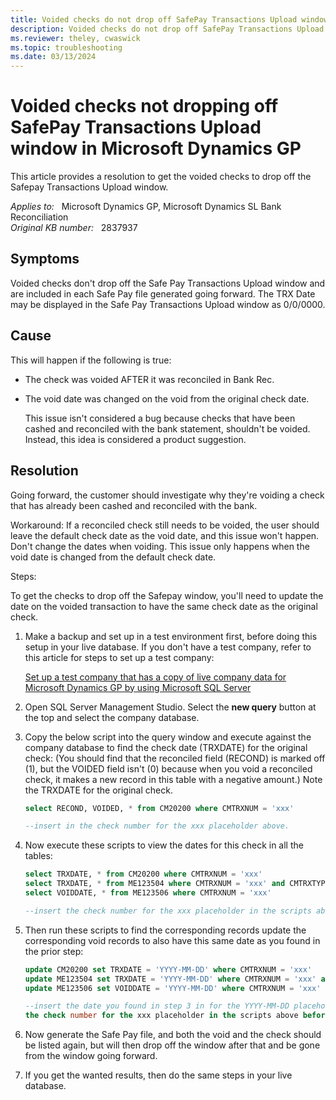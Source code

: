 ```yaml
---
title: Voided checks do not drop off SafePay Transactions Upload window
description: Voided checks do not drop off SafePay Transactions Upload window in Microsoft Dynamics GP. Provides a resolution.
ms.reviewer: theley, cwaswick
ms.topic: troubleshooting
ms.date: 03/13/2024
---
```

# Voided checks not dropping off SafePay Transactions Upload window in Microsoft Dynamics GP

This article provides a resolution to get the voided checks to drop off the Safepay Transactions Upload window.

_Applies to:_ &nbsp; Microsoft Dynamics GP, Microsoft Dynamics SL Bank Reconciliation  
_Original KB number:_ &nbsp; 2837937

## Symptoms

Voided checks don't drop off the Safe Pay Transactions Upload window and are included in each Safe Pay file generated going forward. The TRX Date may be displayed in the Safe Pay Transactions Upload window as 0/0/0000.

## Cause

This will happen if the following is true:

- The check was voided AFTER it was reconciled in Bank Rec.
- The void date was changed on the void from the original check date.

  This issue isn't considered a bug because checks that have been cashed and reconciled with the bank statement, shouldn't be voided. Instead, this idea is considered a product suggestion.

## Resolution

Going forward, the customer should investigate why they're voiding a check that has already been cashed and reconciled with the bank.

Workaround: If a reconciled check still needs to be voided, the user should leave the default check date as the void date, and this issue won't happen. Don't change the dates when voiding. This issue only happens when the void date is changed from the default check date.

Steps:

To get the checks to drop off the Safepay window, you'll need to update the date on the voided transaction to have the same check date as the original check.

1. Make a backup and set up in a test environment first, before doing this setup in your live database. If you don't have a test company, refer to this article for steps to set up a test company:

    [Set up a test company that has a copy of live company data for Microsoft Dynamics GP by using Microsoft SQL Server](https://support.microsoft.com/topic/kb-set-up-a-test-company-that-has-a-copy-of-live-company-data-for-microsoft-dynamics-gp-by-using-microsoft-sql-server-6199295b-fc49-d963-3865-2d24a4b49211)

2. Open SQL Server Management Studio. Select the **new query** button at the top and select the company database.

3. Copy the below script into the query window and execute against the company database to find the check date (TRXDATE) for the original check: (You should find that the reconciled field (RECOND) is marked off (1), but the VOIDED field isn't (0) because when you void a reconciled check, it makes a new record in this table with a negative amount.) Note the TRXDATE for the original check.

    ```sql
    select RECOND, VOIDED, * from CM20200 where CMTRXNUM = 'xxx'
    
    --insert in the check number for the xxx placeholder above.
    ```

4. Now execute these scripts to view the dates for this check in all the tables:

    ```sql
    select TRXDATE, * from CM20200 where CMTRXNUM = 'xxx' 
    select TRXDATE, * from ME123504 where CMTRXNUM = 'xxx' and CMTRXTYPE = 4 
    select VOIDDATE, * from ME123506 where CMTRXNUM = 'xxx' 
    
    --insert the check number for the xxx placeholder in the scripts above before executing.
    ```

5. Then run these scripts to find the corresponding records update the corresponding void records to also have this same date as you found in the prior step:

    ```sql
    update CM20200 set TRXDATE = 'YYYY-MM-DD' where CMTRXNUM = 'xxx' 
    update ME123504 set TRXDATE = 'YYYY-MM-DD' where CMTRXNUM = 'xxx' and CMTRXTYPE = 4 
    update ME123506 set VOIDDATE = 'YYYY-MM-DD' where CMTRXNUM = 'xxx' 
    
    --insert the date you found in step 3 in for the YYYY-MM-DD placeholder and 
    the check number for the xxx placeholder in the scripts above before executing.
    ```

6. Now generate the Safe Pay file, and both the void and the check should be listed again, but will then drop off the window after that and be gone from the window going forward.

7. If you get the wanted results, then do the same steps in your live database.
